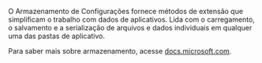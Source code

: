 ﻿O Armazenamento de Configurações fornece métodos de extensão que simplificam o trabalho com dados de aplicativos. Lida com o carregamento, o salvamento e a serialização de arquivos e dados individuais em qualquer uma das pastas de aplicativo.

Para saber mais sobre armazenamento, acesse [docs.microsoft.com](https://docs.microsoft.com/en-us/uwp/api/windows.storage.applicationdata).
